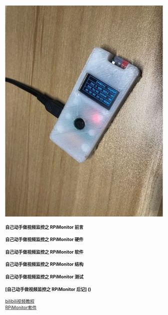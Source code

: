 ![screenshot](https://github.com/wuxx/rpi_monitor/blob/master/doc/screenshot.jpg)

#### 自己动手做视频监控之 RPiMonitor 前言 ####
#### 自己动手做视频监控之 RPiMonitor 硬件 ####
#### 自己动手做视频监控之 RPiMonitor 软件 ####
#### 自己动手做视频监控之 RPiMonitor 结构 ####
#### 自己动手做视频监控之 RPiMonitor 测试 ####
#### [自己动手做视频监控之 RPiMonitor 后记] () ####

[bilibili视频教程](https://www.bilibili.com/video/av36561595/)  
[RPiMonitor套件](https://item.taobao.com/item.htm?spm=a1z38n.10677092.0.0.63231debBLCwdf&id=582853731120)
